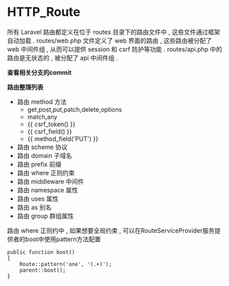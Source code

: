 # HTTP\_Route

所有 Laravel 路由都定义在位于 routes 目录下的路由文件中 , 这些文件通过框架自动加载 . routes/web.php 文件定义了 web 界面的路由 , 这些路由被分配了 web 中间件组 , 从而可以提供 session 和 csrf 防护等功能 . routes/api.php 中的路由是无状态的 , 被分配了 api 中间件组 .

**查看相关分支的commit**

**路由整理列表**

* 路由 method 方法
  * get,post,put,patch,delete,options
  * match,any
  * {{ csrf\_token\(\) }}
  * {{ csrf\_field\(\) }}
  * {{ method\_field\('PUT'\) }}
* 路由 scheme 协议
* 路由 domain 子域名
* 路由 prefix 前缀
* 路由 where 正则约束
* 路由 middleware 中间件
* 路由 namespace 属性
* 路由 uses 属性
* 路由 as 别名
* 路由 group 群组属性

路由 where 正则约中 , 如果想要全局约束 , 可以在RouteServiceProvider服务提供者的boot中使用pattern方法配置

```
public function boot()
{
    Route::pattern('one', '(.+)');
    parent::boot();
}
```




